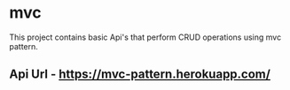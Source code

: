 # mvc
This project contains basic Api's that perform CRUD operations using mvc pattern.

## Api Url - https://mvc-pattern.herokuapp.com/
